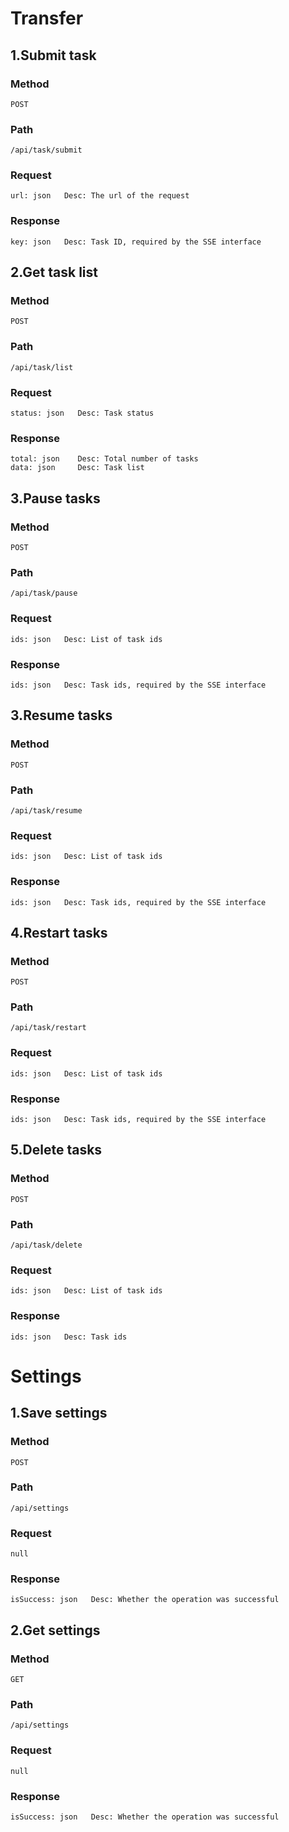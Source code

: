 # Transfer

## 1.Submit task

### Method

`POST`

### Path

```
/api/task/submit
```

### Request

```
url: json   Desc: The url of the request
```

### Response

```
key: json   Desc: Task ID, required by the SSE interface
```

## 2.Get task list

### Method

`POST`

### Path

```
/api/task/list
```

### Request

```
status: json   Desc: Task status
```

### Response

```
total: json    Desc: Total number of tasks
data: json     Desc: Task list
```

## 3.Pause tasks

### Method

`POST`

### Path

```
/api/task/pause
```

### Request

```
ids: json   Desc: List of task ids
```

### Response

```
ids: json   Desc: Task ids, required by the SSE interface
```

## 3.Resume tasks

### Method

`POST`

### Path

```
/api/task/resume
```

### Request

```
ids: json   Desc: List of task ids
```

### Response

```
ids: json   Desc: Task ids, required by the SSE interface
```

## 4.Restart tasks

### Method

`POST`

### Path

```
/api/task/restart
```

### Request

```
ids: json   Desc: List of task ids
```

### Response

```
ids: json   Desc: Task ids, required by the SSE interface
```

## 5.Delete tasks

### Method

`POST`

### Path

```
/api/task/delete
```

### Request

```
ids: json   Desc: List of task ids
```

### Response

```
ids: json   Desc: Task ids
```

# Settings

## 1.Save settings

### Method

`POST`

### Path

```
/api/settings
```

### Request

```
null
```

### Response

```
isSuccess: json   Desc: Whether the operation was successful
```

## 2.Get settings

### Method

`GET`

### Path

```
/api/settings
```

### Request

```
null
```

### Response

```
isSuccess: json   Desc: Whether the operation was successful
```
